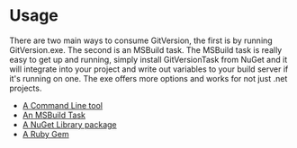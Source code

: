 # Usage

There are two main ways to consume GitVersion, the first is by running GitVersion.exe. The second is an MSBuild task. The MSBuild task is really easy to get up and running, simply install GitVersionTask from NuGet and it will integrate into your project and write out variables to your build server if it's running on one. The exe offers more options and works for not just .net projects.

 - [A Command Line tool](command-line.md)
 - [An MSBuild Task](msbuild-task.md)
 - [A NuGet Library package](nuget-library.md)
 - [A Ruby Gem](gem.md)